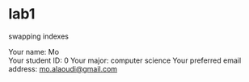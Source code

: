 # lab1
swapping indexes

Your name: Mo	
Your student ID: 0
Your major: computer science 
Your preferred email address: mo.alaoudi@gmail.com
